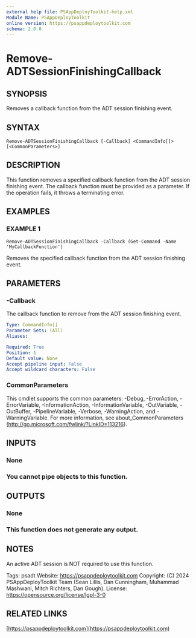 ```yaml
---
external help file: PSAppDeployToolkit-help.xml
Module Name: PSAppDeployToolkit
online version: https://psappdeploytoolkit.com
schema: 2.0.0
---
```


# Remove-ADTSessionFinishingCallback

## SYNOPSIS
Removes a callback function from the ADT session finishing event.

## SYNTAX

```
Remove-ADTSessionFinishingCallback [-Callback] <CommandInfo[]> [<CommonParameters>]
```

## DESCRIPTION
This function removes a specified callback function from the ADT session finishing event.
The callback function must be provided as a parameter.
If the operation fails, it throws a terminating error.

## EXAMPLES

### EXAMPLE 1
```
Remove-ADTSessionFinishingCallback -Callback (Get-Command -Name 'MyCallbackFunction')
```

Removes the specified callback function from the ADT session finishing event.

## PARAMETERS

### -Callback
The callback function to remove from the ADT session finishing event.

```yaml
Type: CommandInfo[]
Parameter Sets: (All)
Aliases:

Required: True
Position: 1
Default value: None
Accept pipeline input: False
Accept wildcard characters: False
```

### CommonParameters
This cmdlet supports the common parameters: -Debug, -ErrorAction, -ErrorVariable, -InformationAction, -InformationVariable, -OutVariable, -OutBuffer, -PipelineVariable, -Verbose, -WarningAction, and -WarningVariable.
For more information, see about_CommonParameters (http://go.microsoft.com/fwlink/?LinkID=113216).

## INPUTS

### None
### You cannot pipe objects to this function.
## OUTPUTS

### None
### This function does not generate any output.
## NOTES
An active ADT session is NOT required to use this function.

Tags: psadt
Website: https://psappdeploytoolkit.com
Copyright: (C) 2024 PSAppDeployToolkit Team (Sean Lillis, Dan Cunningham, Muhammad Mashwani, Mitch Richters, Dan Gough).
License: https://opensource.org/license/lgpl-3-0

## RELATED LINKS

[https://psappdeploytoolkit.com](https://psappdeploytoolkit.com)
